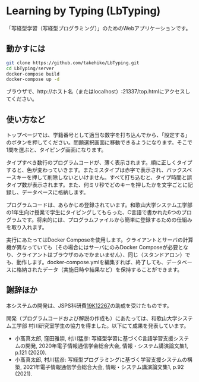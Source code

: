 # Learning by Typing (LbTyping)

「写経型学習（写経型プログラミング）」のためのWebアプリケーションです。

## 動かすには

```sh
git clone https://github.com/takehiko/LbTyping.git
cd LbTyping/server
docker-compose build
docker-compose up -d
```

ブラウザで、http&#58;//ホスト名（またはlocalhost）:21337/top.htmlにアクセスしてください。

## 使い方など

トップページでは、学籍番号として適当な数字を打ち込んでから、「設定する」のボタンを押してください。問題選択画面に移動できるようになります。そこで1問を選ぶと、タイピング画面になります。

タイプすべき数行のプログラムコードが、薄く表示されます。順に正しくタイプすると、色が変わっていきます。またミスタイプは赤字で表示され、バックスペースキーを押して削除しないといけません。すべて打ち込むと、タイプ時間と誤タイプ数が表示されます。また、何ミリ秒でどのキーを押したかを文字ごとに記録し、データベースに格納します。

プログラムコードは、あらかじめ登録されています。和歌山大学システム工学部の1年生向け授業で学生にタイピングしてもらった、C言語で書かれた6つのプログラムです。将来的には、プログラムファイルから簡単に登録するための仕組みを取り入れます。

実行にあたってはDocker Composeを使用します。クライアントとサーバの計算機が異なっていても（その場合にはサーバにのみDocker Composeが必要となり、クライアントはブラウザのみでかまいません）、同じ（スタンドアロン）でも、動作します。docker-compose.ymlを編集すれば、終了しても、データベースに格納されたデータ（実施日時や結果など）を保持することができます。

## 謝辞ほか

本システムの開発は、JSPS科研費[19K12267](https://kaken.nii.ac.jp/ja/grant/KAKENHI-PROJECT-19K12267/)の助成を受けたものです。

開発（プログラムコードおよび解説の作成も）にあたっては、和歌山大学システム工学部 村川研究室学生の協力を得ました。以下にて成果を発表しています。

- 小髙真太郎, 窪田雅崇, 村川猛彦: 写経型学習に基づくC言語学習支援システムの開発, 2020年電子情報通信学会総合大会, 情報・システム講演論文集1, p.121 (2020).
- 小髙真太郎, 村川猛彦: 写経型プログラミングに基づく学習支援システムの構築, 2021年電子情報通信学会総合大会, 情報・システム講演論文集1, p.92 (2021).

